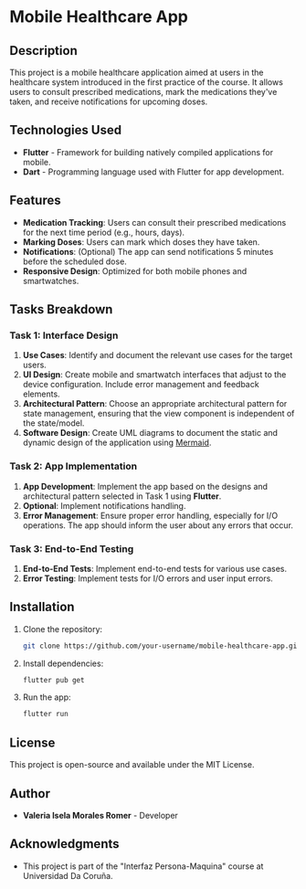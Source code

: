 # Mobile Healthcare App

## Description
This project is a mobile healthcare application aimed at users in the healthcare system introduced in the first practice of the course. It allows users to consult prescribed medications, mark the medications they've taken, and receive notifications for upcoming doses.

## Technologies Used
- **Flutter** - Framework for building natively compiled applications for mobile.
- **Dart** - Programming language used with Flutter for app development.

## Features
- **Medication Tracking**: Users can consult their prescribed medications for the next time period (e.g., hours, days).
- **Marking Doses**: Users can mark which doses they have taken.
- **Notifications**: (Optional) The app can send notifications 5 minutes before the scheduled dose.
- **Responsive Design**: Optimized for both mobile phones and smartwatches.

## Tasks Breakdown

### Task 1: Interface Design
1. **Use Cases**: Identify and document the relevant use cases for the target users.
2. **UI Design**: Create mobile and smartwatch interfaces that adjust to the device configuration. Include error management and feedback elements.
3. **Architectural Pattern**: Choose an appropriate architectural pattern for state management, ensuring that the view component is independent of the state/model.
4. **Software Design**: Create UML diagrams to document the static and dynamic design of the application using [Mermaid](https://github.blog/2022-02-14-include-diagrams-markdown-files-mermaid/).

### Task 2: App Implementation
1. **App Development**: Implement the app based on the designs and architectural pattern selected in Task 1 using **Flutter**.
2. **Optional**: Implement notifications handling.
3. **Error Management**: Ensure proper error handling, especially for I/O operations. The app should inform the user about any errors that occur.

### Task 3: End-to-End Testing
1. **End-to-End Tests**: Implement end-to-end tests for various use cases.
2. **Error Testing**: Implement tests for I/O errors and user input errors.

## Installation
1. Clone the repository:
    ```bash
    git clone https://github.com/your-username/mobile-healthcare-app.git
    ```
2. Install dependencies:
    ```bash
    flutter pub get
    ```
3. Run the app:
    ```bash
    flutter run
    ```

## License
This project is open-source and available under the MIT License.

## Author
- **Valeria Isela Morales Romer** - Developer

## Acknowledgments
- This project is part of the "Interfaz Persona-Maquina" course at Universidad Da Coruña.
